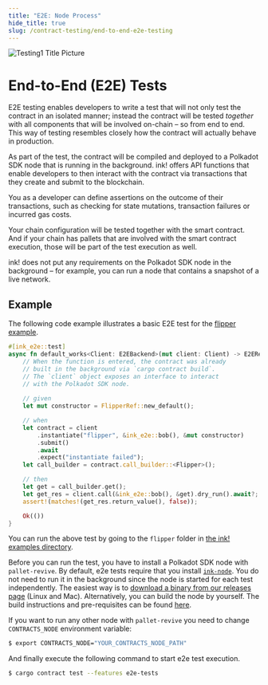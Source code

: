 ```yaml
---
title: "E2E: Node Process"
hide_title: true
slug: /contract-testing/end-to-end-e2e-testing
---
```


![Testing1 Title Picture](/img/title/testing1.svg)

# End-to-End (E2E) Tests

E2E testing enables developers to write a test that will not only test the contract in an
isolated manner; instead the contract will be tested _together_ with all components that
will be involved on-chain – so from end to end. This way of testing resembles closely
how the contract will actually behave in production.

As part of the test, the contract will be compiled and deployed to a Polkadot SDK node that
is running in the background. ink! offers API functions that enable developers to then
interact with the contract via transactions that they create and submit to the blockchain.

You as a developer can define assertions on the outcome of their transactions, such as checking
for state mutations, transaction failures or incurred gas costs.

Your chain configuration will be tested together with the smart contract. And if your
chain has pallets that are involved with the smart contract execution, those will be
part of the test execution as well.

ink! does not put any requirements on the Polkadot SDK node in the background – for example,
you can run a node that contains a snapshot of a live network.

## Example

The following code example illustrates a basic E2E test for the
[flipper example](https://github.com/use-ink/ink-examples/blob/main/flipper/lib.rs).

```rust
#[ink_e2e::test]
async fn default_works<Client: E2EBackend>(mut client: Client) -> E2EResult<()> {
    // When the function is entered, the contract was already
    // built in the background via `cargo contract build`.
    // The `client` object exposes an interface to interact
    // with the Polkadot SDK node.
    
    // given
    let mut constructor = FlipperRef::new_default();

    // when
    let contract = client
        .instantiate("flipper", &ink_e2e::bob(), &mut constructor)
        .submit()
        .await
        .expect("instantiate failed");
    let call_builder = contract.call_builder::<Flipper>();

    // then
    let get = call_builder.get();
    let get_res = client.call(&ink_e2e::bob(), &get).dry_run().await?;
    assert!(matches!(get_res.return_value(), false));

    Ok(())
}
```

You can run the above test by going to the `flipper` folder in
[the ink! examples directory](https://github.com/use-ink/ink-examples/tree/main).

Before you can run the test, you have to install a Polkadot SDK
node with `pallet-revive`. By default, e2e tests require that you install [`ink-node`](https://github.com/use-ink/ink-node). You do not need to run it in the background since the node is started for each test independently.
The easiest way is to 
[download a binary from our releases page](https://github.com/use-ink/ink-node/releases)
(Linux and Mac).
Alternatively, you can build the node by yourself.
The build instructions and pre-requisites can be found
[here](https://github.com/use-ink/ink-node?tab=readme-ov-file#build-locally).

If you want to run any other node with `pallet-revive` you need to change `CONTRACTS_NODE` environment variable:

```bash
$ export CONTRACTS_NODE="YOUR_CONTRACTS_NODE_PATH"
```

And finally execute the following command to start e2e test execution.

```bash
$ cargo contract test --features e2e-tests
```
